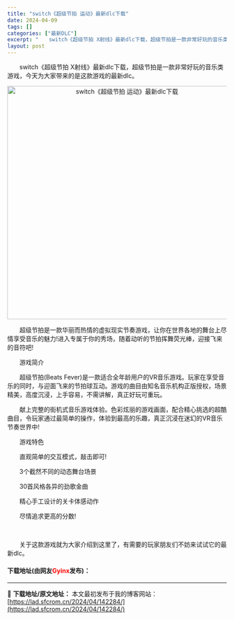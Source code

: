 ```yaml
---
title: "switch《超级节拍 运动》最新dlc下载"
date: 2024-04-09
tags: []
categories: ["最新DLC"]
excerpt: "　　switch《超级节拍 X射线》最新dlc下载，超级节拍是一款非常好玩的音乐类游戏，今天为大家带来的是这款游戏的最新dlc。 　　超级节拍是一款华丽而热情的虚拟现实节奏游戏，让你在世界各地的舞台上尽情享受音乐的魅力!进入专属于你的秀场，随着动听的节拍挥舞荧光棒，迎接飞来的音符吧! 　　游戏简介 &hellip;"
layout: post
---
```


 <p>　　switch《超级节拍 X射线》最新dlc下载，超级节拍是一款非常好玩的音乐类游戏，今天为大家带来的是这款游戏的最新dlc。</p> <p align="center"><img align="" border="0" src="https://lad.sfcrom.cn/wp-content/uploads/2024/04/20240409_6615072ac4a50.webp" width="534" alt="switch《超级节拍 运动》最新dlc下载" /></p> <p>　　超级节拍是一款华丽而热情的虚拟现实节奏游戏，让你在世界各地的舞台上尽情享受音乐的魅力!进入专属于你的秀场，随着动听的节拍挥舞荧光棒，迎接飞来的音符吧!</p> <p>　　游戏简介</p> <p>　　超级节拍(Beats Fever)是一款适合全年龄用户的VR音乐游戏。玩家在享受音乐的同时，与迎面飞来的节拍球互动。游戏的曲目由知名音乐机构正版授权，场景精美，高度沉浸，上手容易，不需讲解，真正好玩可重玩。</p> <p>　　献上完整的街机式音乐游戏体验。色彩炫丽的游戏画面，配合精心挑选的超酷曲目，令玩家通过最简单的操作，体验到最高的乐趣，真正沉浸在迷幻的VR音乐节奏世界中!</p> <p>　　游戏特色</p> <p>　　直观简单的交互模式，敲击即可!</p> <p>　　3个截然不同的动态舞台场景</p> <p>　　30首风格各异的劲歌金曲</p> <p>　　精心手工设计的关卡体感动作</p> <p>　　尽情追求更高的分数!</p> <p>&nbsp;</p> <p>　　关于这款游戏就为大家介绍到这里了，有需要的玩家朋友们不妨来试试它的最新dlc。</p> <p><h4>下载地址(由网友<font color="red">Gyinx</font>发布)：</h4></p> 

---
📖 **下载地址/原文地址：** 本文最初发布于我的博客网站：[https://lad.sfcrom.cn/2024/04/142284/](https://lad.sfcrom.cn/2024/04/142284/)
